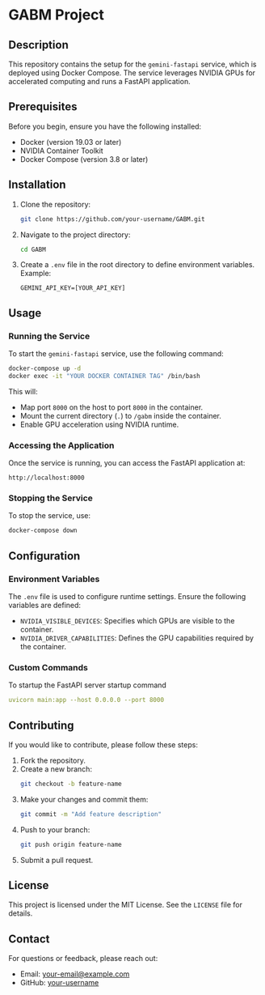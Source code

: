 # GABM Project

## Description

This repository contains the setup for the `gemini-fastapi` service, which is deployed using Docker Compose. The service leverages NVIDIA GPUs for accelerated computing and runs a FastAPI application.

## Prerequisites

Before you begin, ensure you have the following installed:

- Docker (version 19.03 or later)
- NVIDIA Container Toolkit
- Docker Compose (version 3.8 or later)

## Installation

1. Clone the repository:
   ```bash
   git clone https://github.com/your-username/GABM.git
   ```

2. Navigate to the project directory:
   ```bash
   cd GABM
   ```

3. Create a `.env` file in the root directory to define environment variables. Example:
   ```env
   GEMINI_API_KEY=[YOUR_API_KEY]
   ```

## Usage

### Running the Service

To start the `gemini-fastapi` service, use the following command:

```bash
docker-compose up -d
docker exec -it "YOUR DOCKER CONTAINER TAG" /bin/bash
```

This will:

- Map port `8000` on the host to port `8000` in the container.
- Mount the current directory (`.`) to `/gabm` inside the container.
- Enable GPU acceleration using NVIDIA runtime.

### Accessing the Application

Once the service is running, you can access the FastAPI application at:

```
http://localhost:8000
```

### Stopping the Service

To stop the service, use:

```bash
docker-compose down
```

## Configuration

### Environment Variables

The `.env` file is used to configure runtime settings. Ensure the following variables are defined:

- `NVIDIA_VISIBLE_DEVICES`: Specifies which GPUs are visible to the container.
- `NVIDIA_DRIVER_CAPABILITIES`: Defines the GPU capabilities required by the container.

### Custom Commands

To startup the FastAPI server startup command

```yaml
uvicorn main:app --host 0.0.0.0 --port 8000
```

## Contributing

If you would like to contribute, please follow these steps:

1. Fork the repository.
2. Create a new branch:
   ```bash
   git checkout -b feature-name
   ```
3. Make your changes and commit them:
   ```bash
   git commit -m "Add feature description"
   ```
4. Push to your branch:
   ```bash
   git push origin feature-name
   ```
5. Submit a pull request.

## License

This project is licensed under the MIT License. See the `LICENSE` file for details.

## Contact

For questions or feedback, please reach out:

- Email: your-email@example.com
- GitHub: [your-username](https://github.com/your-username)